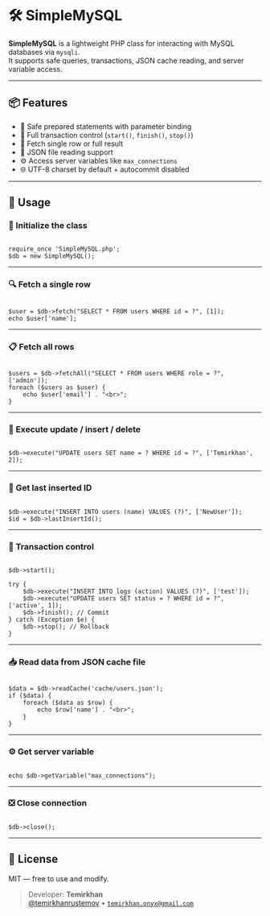 # 🛠 SimpleMySQL

**SimpleMySQL** is a lightweight PHP class for interacting with MySQL databases via `mysqli`.  
It supports safe queries, transactions, JSON cache reading, and server variable access.

---

## 📦 Features

- 🔐 Safe prepared statements with parameter binding  
- 🔁 Full transaction control (`start()`, `finish()`, `stop()`)  
- 📄 Fetch single row or full result  
- 💾 JSON file reading support  
- ⚙ Access server variables like `max_connections`  
- 🌐 UTF-8 charset by default + autocommit disabled

---

## 🚀 Usage

### 🧱 Initialize the class

<pre><code>
require_once 'SimpleMySQL.php';
$db = new SimpleMySQL();
</code></pre>

---

### 🔍 Fetch a single row

<pre><code>
$user = $db->fetch("SELECT * FROM users WHERE id = ?", [1]);
echo $user['name'];
</code></pre>

---

### 📋 Fetch all rows

<pre><code>
$users = $db->fetchAll("SELECT * FROM users WHERE role = ?", ['admin']);
foreach ($users as $user) {
    echo $user['email'] . "&lt;br&gt;";
}
</code></pre>

---

### 📝 Execute update / insert / delete

<pre><code>
$db->execute("UPDATE users SET name = ? WHERE id = ?", ['Temirkhan', 2]);
</code></pre>

---

### 🔢 Get last inserted ID

<pre><code>
$db->execute("INSERT INTO users (name) VALUES (?)", ['NewUser']);
$id = $db->lastInsertId();
</code></pre>

---

### 🔄 Transaction control

<pre><code>
$db->start();

try {
    $db->execute("INSERT INTO logs (action) VALUES (?)", ['test']);
    $db->execute("UPDATE users SET status = ? WHERE id = ?", ['active', 1]);
    $db->finish(); // Commit
} catch (Exception $e) {
    $db->stop(); // Rollback
}
</code></pre>

---

### 📥 Read data from JSON cache file

<pre><code>
$data = $db->readCache('cache/users.json');
if ($data) {
    foreach ($data as $row) {
        echo $row['name'] . "&lt;br&gt;";
    }
}
</code></pre>

---

### ⚙ Get server variable

<pre><code>
echo $db->getVariable("max_connections");
</code></pre>

---

### ❎ Close connection

<pre><code>
$db->close();
</code></pre>

---

## 📄 License

MIT — free to use and modify.

> Developer: <strong>Temirkhan</strong>  
> <a href="https://www.instagram.com/temirkhanrustemov/">@temirkhanrustemov</a> • <code>temirkhan.onyx@gmail.com</code>
